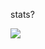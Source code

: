 stats?

<img align="center" src="https://github-readme-stats.vercel.app/api?username=eleanordoesntcode&count_private=true&show_icons=true&theme=dark&hide_title=true" />
